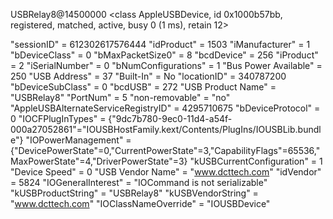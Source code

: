 USBRelay8@14500000  <class AppleUSBDevice, id 0x1000b57bb, registered, matched, active, busy 0 (1 ms), retain 12>

"sessionID" = 612302617576444
"idProduct" = 1503
"iManufacturer" = 1
"bDeviceClass" = 0
"bMaxPacketSize0" = 8
"bcdDevice" = 256
"iProduct" = 2
"iSerialNumber" = 0
"bNumConfigurations" = 1
"Bus Power Available" = 250
"USB Address" = 37
"Built-In" = No
"locationID" = 340787200
"bDeviceSubClass" = 0
"bcdUSB" = 272
"USB Product Name" = "USBRelay8"
"PortNum" = 5
"non-removable" = "no"
"AppleUSBAlternateServiceRegistryID" = 4295710675
"bDeviceProtocol" = 0
"IOCFPlugInTypes" = {"9dc7b780-9ec0-11d4-a54f-000a27052861"="IOUSBHostFamily.kext/Contents/PlugIns/IOUSBLib.bundle"}
"IOPowerManagement" = {"DevicePowerState"=0,"CurrentPowerState"=3,"CapabilityFlags"=65536,"MaxPowerState"=4,"DriverPowerState"=3}
"kUSBCurrentConfiguration" = 1
"Device Speed" = 0
"USB Vendor Name" = "www.dcttech.com"
"idVendor" = 5824
"IOGeneralInterest" = "IOCommand is not serializable"
"kUSBProductString" = "USBRelay8"
"kUSBVendorString" = "www.dcttech.com"
"IOClassNameOverride" = "IOUSBDevice"
